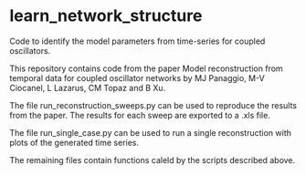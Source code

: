 # learn_network_structure
Code to identify the model parameters from time-series for coupled oscillators.

This repository contains code from the paper Model reconstruction from temporal data for coupled oscillator networks by MJ Panaggio, M-V Ciocanel, L Lazarus, CM Topaz and B Xu.  

The file run_reconstruction_sweeps.py can be used to reproduce the results from the paper.  The results for each sweep are exported to a .xls file. 

The file run_single_case.py can be used to run a single reconstruction with plots of the generated time series. 

The remaining files contain functions caleld by the scripts described above.
